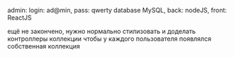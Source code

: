 admin: login: ad@min, pass: qwerty
database MySQL, back: nodeJS, front: ReactJS

ещё не закончено, нужно нормально стилизовать и доделать контроллеры коллекции чтобы у каждого пользователя появлялся собственная коллекция
